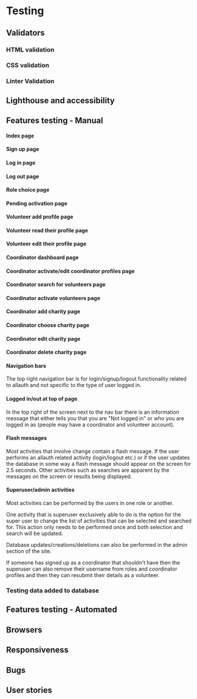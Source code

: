 # Testing

## Validators

### HTML validation

### CSS validation

### Linter Validation

## Lighthouse and accessibility

## Features testing - Manual

#### Index page

#### Sign up page

#### Log in page

#### Log out page

#### Role choice page

#### Pending activation page

#### Volunteer add profile page

#### Volunteer read their profile page

#### Volunteer edit their profile page

#### Coordinator dashboard page

#### Coordinator activate/edit coordinator profiles page

#### Coordinator search for volunteers page

#### Coordinator activate volunteers page

#### Coordinator add charity page

#### Coordinator choose charity page

#### Coordinator edit charity page

#### Coordinator delete charity page

#### Navigation bars
The top right navigation bar is for login/signup/logout functionality related to allauth and not specific to the type of user logged in.

#### Logged in/out at top of page

In the top right of the screen next to the nav bar there is an information message that either tells you that you are "Not logged in"  or who you are logged in as (people may have a coordinator and volunteer account).

#### Flash messages

Most activities that involve change contain a flash message. If the user performs an allauth related activity (login/logout etc.) or if the user updates the database in some way a flash message should appear on the screen for 2.5 seconds. Other activities such as searches are apparent by the messages on the screen or results being displayed.

#### Superuser/admin activities

Most activities can be performed by the users in one role or another.

One activity that is superuser exclusively able to do is the option for the super user to change the list of activities that can be selected and searched for. This action only needs to be performed once and both selection and search will be updated. 

Database updates/creations/deletions can also be performed in the admin section of the site.

If someone has signed up as a coordinator that shouldn't have then the superuser can also remove their username from roles and coordinator profiles and then they can resubmit their details as a volunteer.

### Testing data added to database



## Features testing - Automated

## Browsers

## Responsiveness

## Bugs

## User stories